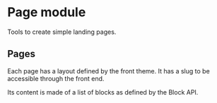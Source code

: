 # Page module

Tools to create simple landing pages.

## Pages

Each page has a layout defined by the front theme. It has a slug to be accessible through the front end.

Its content is made of a list of blocks as defined by the Block API.
